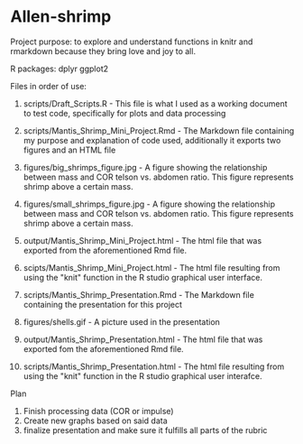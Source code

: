# Allen-shrimp
Project purpose: to explore and understand functions in knitr and rmarkdown because they bring love and joy to all. 

R packages: 
dplyr
ggplot2


Files in order of use: 
1. scripts/Draft_Scripts.R - This file is what I used as a working document to test code, specifically for plots and data processing

2. scripts/Mantis_Shrimp_Mini_Project.Rmd - The Markdown file containing my purpose and explanation of code used, additionally it exports two figures and an HTML file

3. figures/big_shrimps_figure.jpg - A figure showing the relationship between mass and COR telson vs. abdomen ratio. This figure represents shrimp above a certain mass.
4. figures/small_shrimps_figure.jpg - A figure showing the relationship between mass and COR telson vs. abdomen ratio. This figure represents shrimp above a certain mass.

5. output/Mantis_Shrimp_Mini_Project.html - The html file that was exported from the aforementioned Rmd file.
6. scipts/Mantis_Shrimp_Mini_Project.html - The html file resulting from using the "knit" function in the R studio graphical user interface. 

7. scripts/Mantis_Shrimp_Presentation.Rmd - The Markdown file containing the presentation for this project
8. figures/shells.gif - A picture used in the presentation 

9. output/Mantis_Shrimp_Presentation.html - The html file that was exported fom the aforementioned Rmd file. 
10. scripts/Mantis_Shrimp_Presentation.html - The html file resulting from using the "knit" function in the R studio graphical user interafce. 

Plan
1. Finish processing data (COR or impulse)
2. Create new graphs based on said data
3. finalize presentation and make sure it fulfills all parts of the rubric 